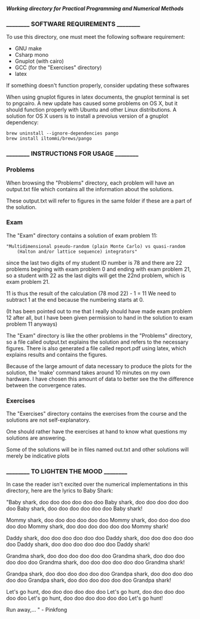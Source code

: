 ##### Working directory for Practical Programming and Numerical Methods #####


### ________ SOFTWARE REQUIREMENTS ________ ###


To use this directory, one must meet the following software requirement:

- GNU make
- Csharp mono
- Gnuplot (with cairo)
- GCC (for the "Exercises" directory)
- latex

If something doesn't function properly, consider updating these softwares

When using gnuplot figures in latex documents, the gnuplot terminal is set
to pngcairo. A new update has caused some problems on OS X, but it should
function properly with Ubuntu and other Linux distributions. A solution
for OS X users is to install a prevoius version of a gnuplot dependency:

	brew uninstall --ignore-dependencies pango
	brew install iltommi/brews/pango




### ________ INSTRUCTIONS FOR USAGE ________ ###


### Problems ###

When browsing the "Problems" directory, each problem will have 
an output.txt file which contains all the information about the 
solutions. 

These output.txt will refer to figures in the same folder if 
these are a part of the solution.




### Exam ###

The "Exam" directory contains a solution of exam problem 11:

	"Multidimensional pseudo-random (plain Monte Carlo) vs quasi-random 
		(Halton and/or lattice sequence) integrators"

since the last two digits of my student ID number is 78 and 
there are 22 problems begining with exam problem 0 and ending 
with exam problem 21, so a student with 22 as the last digits
will get the 22nd problem, which is exam problem 21.

11 is thus the result of the calculation (78 mod 22) - 1 = 11
We need to subtract 1 at the end because the numbering starts at 0.

(It has been pointed out to me that I really should have made
exam problem 12 after all, but I have been given permission to
hand in the solution to exam problem 11 anyways)

The "Exam" directory is like the other problems in the "Problems"
directory, so a file called output.txt explains the solution and 
refers to the necessary figures. There is also generated a file
called report.pdf using latex, which explains results and contains
the figures. 

Because of the large amount of data necessary to produce the plots
for the solution, the 'make' command takes around 10 minutes on my
own hardware. I have chosen this amount of data to better see the
the difference between the convergence rates.




### Exercises ###

The "Exercises" directory contains the exercises from the course 
and the solutions are not self-explanatory. 

One should rather have the exercises at hand to know what questions 
my solutions are answering. 

Some of the solutions will be in files named out.txt and other 
solutions will merely be indicative plots








### ________ TO LIGHTEN THE MOOD ________ ###


In case the reader isn't excited over the numerical implementations in this directory,
here are the lyrics to Baby Shark:



"Baby shark, doo doo doo doo doo doo
Baby shark, doo doo doo doo doo doo
Baby shark, doo doo doo doo doo doo
Baby shark!

Mommy shark, doo doo doo doo doo doo
Mommy shark, doo doo doo doo doo doo
Mommy shark, doo doo doo doo doo doo
Mommy shark!

Daddy shark, doo doo doo doo doo doo
Daddy shark, doo doo doo doo doo doo
Daddy shark, doo doo doo doo doo doo
Daddy shark!

Grandma shark, doo doo doo doo doo doo
Grandma shark, doo doo doo doo doo doo
Grandma shark, doo doo doo doo doo doo
Grandma shark!

Grandpa shark, doo doo doo doo doo doo
Grandpa shark, doo doo doo doo doo doo
Grandpa shark, doo doo doo doo doo doo
Grandpa shark!

Let's go hunt, doo doo doo doo doo doo
Let's go hunt, doo doo doo doo doo doo
Let's go hunt, doo doo doo doo doo doo
Let's go hunt!

Run away,… "
 		- Pinkfong
